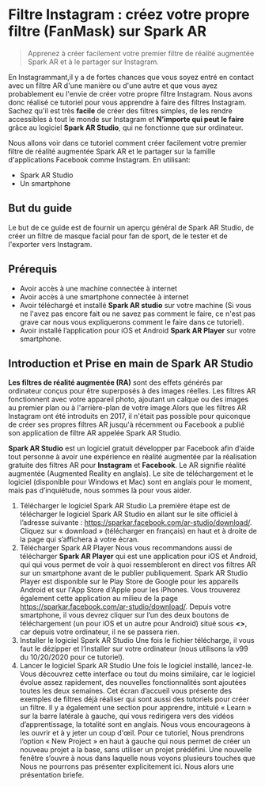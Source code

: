 # Filtre Instagram : créez votre propre filtre (FanMask) sur Spark AR
> Apprenez à créer facilement votre premier filtre de réalité augmentée Spark AR et à le partager sur Instagram.

En Instagrammant,il y a de fortes chances que vous soyez entré en contact avec un filtre AR d'une manière ou d'une autre et que vous ayez probablement eu l'envie de créer votre propre filtre Instagram. Nous avons donc réalisé ce tutoriel pour vous apprendre à faire des filtres Instagram. Sachez qu'il est très **facile** de créer des filtres simples, de les rendre accessibles à tout le monde sur Instagram et **N’importe qui peut le faire**  grâce au logiciel **Spark AR Studio**, qui ne fonctionne que sur ordinateur.

Nous allons voir dans ce tutoriel comment créer facilement votre premier filtre de réalité augmentée Spark AR et le partager sur la famille d'applications Facebook comme Instagram. En utilisant:
- Spark AR Studio 
- Un smartphone
## But du guide
Le but de ce guide est de fournir un aperçu général de Spark AR Studio, de créer un filtre de masque facial pour fan de sport, de le tester et de l'exporter vers Instagram.
## Prérequis
- Avoir accès à une machine connectée à internet
- Avoir accès à une smartphone connectée à internet
- Avoir téléchargé et installé **Spark AR studio** sur votre machine (Si vous ne l'avez pas encore fait ou ne savez pas comment le faire, ce n'est pas grave car nous vous expliquerons comment le faire dans ce tutoriel).
- Avoir installé l’application pour iOS et Android **Spark AR Player** sur votre smartphone.
## Introduction et Prise en main de Spark AR Studio
**Les filtres de réalité augmentée (RA)** sont des effets générés par ordinateur conçus pour être superposés à des images réelles. Les filtres AR fonctionnent avec votre appareil photo, ajoutant un calque ou des images au premier plan ou à l'arrière-plan de votre image.Alors que les filtres AR Instagram ont été introduits en 2017, il n'était pas possible pour quiconque de créer ses propres filtres AR jusqu'à récemment ou Facebook a publié son application de filtre AR  appelée Spark AR Studio.

**Spark AR Studio**  est un logiciel gratuit développer par Facebook afin d’aide tout personne à avoir une expérience en réalité augmentée par la réalisation gratuite des filtres AR pour **Instagram** et **Facebook**. Le AR signifie réalité augmentée (Augmented Reality en anglais). Le site de téléchargement et le logiciel (disponible pour Windows et Mac) sont en anglais pour le moment, mais pas d’inquiétude, nous sommes là pour vous aider.
1. Télécharger le logiciel Spark AR Studio
La première étape est de télécharger le logiciel Spark AR Studio en allant sur le site officiel à l’adresse suivante : https://sparkar.facebook.com/ar-studio/download/. Cliquez sur « download » (télécharger en français) en haut et à droite de la page qui s’affichera à votre écran. 
2. Télécharger Spark AR Player
Nous vous recommandons aussi de télécharger **Spark AR Player** qui est une application pour iOS et Android, qui qui vous permet de  voir à quoi ressembleront en direct vos filtres AR sur un smartphone avant de le publier publiquement. Spark AR Studio Player est disponible sur le Play Store de Google pour les appareils Android et sur l'App Store d'Apple pour les iPhones. Vous trouverez également cette application au milieu de la page https://sparkar.facebook.com/ar-studio/download/. Depuis votre smartphone, il vous devrez cliquer sur l’un des deux boutons de téléchargement (un pour iOS et un autre pour Android) situé sous  **<<Get the Spark AR Player>>**, car depuis votre ordinateur, il ne se passera rien.
3. Installer le logiciel Spark AR Studio
Une fois le fichier télécharge, il vous faut le dézipper et l’installer sur votre ordinateur (nous utilisons la v99 du 10/20/2020 pour ce tutoriel). 
4. Lancer le logiciel Spark AR Studio
Une fois le logiciel installé, lancez-le. Vous découvrez cette interface ou tout du moins similaire, car le logiciel évolue assez rapidement, des nouvelles fonctionnalités sont ajoutées toutes les deux semaines.  Cet écran d’accueil vous présente des exemples de filtres déjà réaliser qui sont aussi des tutoriels pour créer un filtre. Il y a également une section pour apprendre, intitulé « Learn » sur la barre latérale à gauche, qui vous redirigera vers des vidéos d’apprentissage, la totalité sont en anglais. Nous vous encourageons à les ouvrir et à y jeter un coup d'œil. Pour ce tutoriel, Nous prendrons l’option « New Project » en haut à gauche qui nous permet de créer un nouveau projet a la base, sans utiliser un projet prédéfini.
Une nouvelle fenêtre s’ouvre à nous dans laquelle nous voyons plusieurs touches que Nous ne pourrons pas présenter explicitement ici. Nous alors une présentation briefe.
